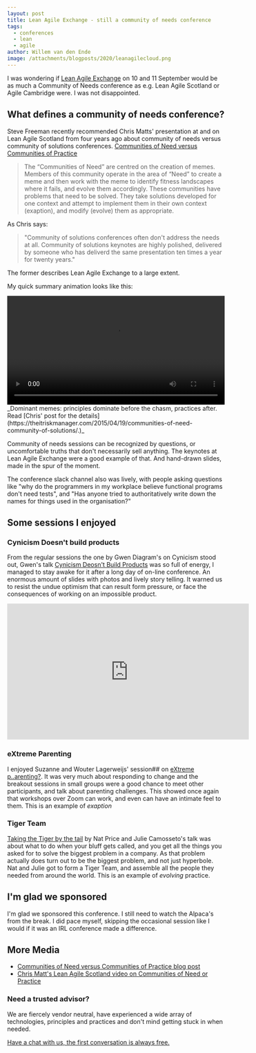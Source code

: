 ```yaml
---
layout: post
title: Lean Agile Exchange - still a community of needs conference
tags:
  - conferences
  - lean
  - agile
author: Willem van den Ende
image: /attachments/blogposts/2020/leanagilecloud.png
---
```



I was wondering if [Lean Agile Exchange](https://www.leanagileexchange.net/programme/extreme-parenting) on 10 and 11 September would be as much a Community of Needs
conference as e.g. Lean Agile Scotland or Agile Cambridge were. I was not disappointed.

## What defines a community of needs conference?
Steve Freeman recently recommended Chris Matts' presentation at and on Lean
Agile Scotland from four years ago about community of needs versus community of
solutions conferences.
[Communities of Need versus Communities of Practice](https://theitriskmanager.com/2015/04/19/communities-of-need-community-of-solutions/)

> The “Communities of Need” are centred on the creation of memes. Members of this community operate in the area of “Need” to create a meme and then work with the meme to identify fitness landscapes where it fails, and evolve them accordingly. These communities have problems that need to be solved. They take solutions developed for one context and attempt to implement them in their own context (exaption), and modify (evolve) them as appropriate.

As Chris says:
> "Community of solutions conferences often don't address the needs at all. Community of
solutions keynotes are highly polished, delivered by someone who has deliverd
the same presentation ten times a year for twenty years."

The former describes Lean Agile Exchange to a large extent.

My quick summary animation looks like this:

<video width="100%" controls alt="The linked post describes this better than I could in an alt tag">
  <source src="/attachments/blogposts/2020/dominant-memes.mp4" type="video/mp4">
Your browser does not support the video tag.
</video>
_Dominant memes: principles dominate before the chasm, practices after. Read [Chris' post for the details](https://theitriskmanager.com/2015/04/19/communities-of-need-community-of-solutions/.)_

Community of needs sessions can be recognized by questions, or uncomfortable
truths that don't necessarily sell anything. The keynotes at Lean Agile Exchange
were a good example of that. And hand-drawn slides, made in the spur of the moment.

The conference slack channel also was lively, with people asking questions like
"why do the programmers in my workplace believe functional programs don't need
tests", and "Has anyone tried to authoritatively write down the names for things
used in the organisation?"

## Some sessions I enjoyed

### Cynicism Doesn't build products
From the regular sessions the one by Gwen Diagram's on Cynicism stood out, Gwen's
talk [Cynicism Deosn't Build Products](https://www.leanagileexchange.net/programme/cynicism-doesnt-build-products) was so full of energy, I managed to stay awake for it after a long day
of on-line conference. An enormous amount of slides with photos and lively story
telling. It warned us to resist the undue optimism that can result form pressure, or face
the consequences of working on an impossible product.
<iframe width="560" height="315" src="https://www.youtube.com/embed/6FfKjAXFNzk" frameborder="0" allow="accelerometer; autoplay; clipboard-write; encrypted-media; gyroscope; picture-in-picture" allowfullscreen></iframe>

### eXtreme Parenting
I enjoyed Suzanne and Wouter Lagerweijs' session##  on [eXtreme p..arenting?](https://www.leanagileexchange.net/programme/extreme-parenting). It was very much about
responding to change and the breakout sessions in small groups were a good
chance to meet other participants, and talk about parenting challenges. This showed once
again that workshops over Zoom can work, and even can have an intimate feel to them. This is an example of _exaption_

### Tiger Team
[Taking the Tiger by the
tail](https://www.leanagileexchange.net/programme/taking-tiger-tail) by Nat
Price and Julie Camosseto's talk was about what to do when your bluff gets
called, and you get all the things you asked for to solve the biggest problem in
a company. As that problem actually does turn out to be the biggest problem, and
not just hyperbole. Nat and Julie got to form a Tiger Team, and assemble all the
people they needed from around the world. This is an example of _evolving_
practice.

## I'm glad we sponsored
I'm glad we sponsored this conference. I still need to watch the Alpaca's from
the break. I did pace myself, skipping the occasional session like I would if it was an IRL conference made a difference.


## More Media

* [Communities of Need versus Communities of Practice blog post](https://theitriskmanager.com/2015/04/19/communities-of-need-community-of-solutions/)
* [Chris Matt's Lean Agile Scotland video on Communities of Need or Practice](https://vimeo.com/190010827)

<aside>
  <h3>Need a trusted advisor?</h3>
  <p>We are fiercely vendor neutral, have experienced a wide array of technologies, principles and practices and don't mind getting stuck in when needed.</p>
  <p><div>
    <a href="/contact">Have a chat with us, the first conversation is always free.</a>
  </div></p>
</aside>
